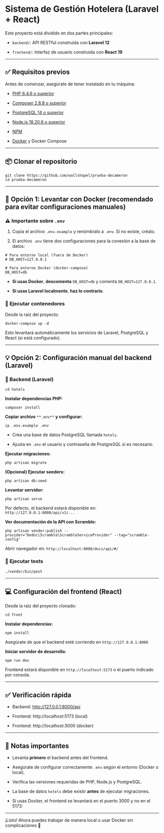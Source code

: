 
# Sistema de Gestión Hotelera (Laravel + React)

Este proyecto está dividido en dos partes principales:

-   `backend/`: API RESTful construida con **Laravel 12**
    
-   `frontend/`: Interfaz de usuario construida con **React 19**
    

----------

## ✅ Requisitos previos

Antes de comenzar, asegúrate de tener instalado en tu máquina:

-   [PHP 8.4.6 o superior](https://www.php.net/)
    
-   [Composer 2.8.8 o superior](https://getcomposer.org/)
    
-   [PostgreSQL 14 o superior](https://www.postgresql.org/)
    
-   [Node.js 18.20.6 o superior](https://nodejs.org/)
    
-   [NPM](https://www.npmjs.com/)
    
-   [Docker](https://www.docker.com/) y Docker Compose
    

----------

## 📦 Clonar el repositorio

```
git clone https://github.com/wallshapel/prueba-decameron
cd prueba-decameron
```

----------

## 🐳 Opción 1: Levantar con Docker (recomendado para evitar configuraciones manuales)

### ⚠️ Importante sobre `.env`

1.  Copia el archivo `.env.example` y renómbralo a `.env`. Si no existe, créalo.
    
2.  El archivo `.env` tiene dos configuraciones para la conexión a la base de datos:
    

```
# Para entorno local (fuera de Docker)
# DB_HOST=127.0.0.1

# Para entorno Docker (docker-compose)
DB_HOST=db
```

-   **Si usas Docker**, **descomenta**  `DB_HOST=db` y comenta `DB_HOST=127.0.0.1`.
    
-   **Si usas Laravel localmente**, **haz lo contrario**.
    

### 🚀 Ejecutar contenedores

Desde la raíz del proyecto:

```
docker-compose up -d
```

Esto levantará automáticamente los servicios de Laravel, PostgreSQL y React (si está configurado).

----------

## 💡 Opción 2: Configuración manual del backend (Laravel)

### 📂 Backend (Laravel)

```
cd hotels
```

**Instalar dependencias PHP:**

```
composer install
```

**Copiar archivo** `**.env**` **y configurar:**

```
cp .env.example .env
```

-   Crea una base de datos PostgreSQL llamada `hotels`.
    
-   Ajusta en `.env` el usuario y contraseña de PostgreSQL si es necesario.
    

**Ejecutar migraciones:**

```
php artisan migrate
```

**(Opcional) Ejecutar seeders:**

```
php artisan db:seed
```

**Levantar servidor:**

```
php artisan serve
```

Por defecto, el backend estará disponible en: `http://127.0.0.1:8000/api/v1/...`

**Ver documentación de la API con Scramble:**

```
php artisan vendor:publish --provider="Dedoc\Scramble\ScrambleServiceProvider" --tag="scramble-config"
```

Abrir navegador en: `http://localhost:8000/docs/api/#/`

### 🧪 Ejecutar tests

```
./vendor/bin/pest
```

----------

## 💻 Configuración del frontend (React)

Desde la raíz del proyecto clonado:

```
cd front
```

**Instalar dependencias:**

```
npm install
```

Asegúrate de que el backend esté corriendo en `http://127.0.0.1:8000`

**Iniciar servidor de desarrollo:**

```
npm run dev
```

Frontend estará disponible en `http://localhost:5173` o el puerto indicado por consola.

----------

## ✅ Verificación rápida

-   Backend: http://127.0.0.1:8000/api
    
-   Frontend: http://localhost:5173 (local)

-   Frontend: http://localhost:3000 (docker)
    

----------

## 📌 Notas importantes

-   Levanta **primero** el backend antes del frontend.
    
-   Asegúrate de configurar correctamente `.env` según el entorno (Docker o local).
    
-   Verifica las versiones requeridas de PHP, Node.js y PostgreSQL.
    
-   La base de datos `hotels` debe existir **antes** de ejecutar migraciones.
    
-   Si usas Docker, el frontend se levantará en el puerto 3000 y no en el 5173:
    

----------

¡Listo! Ahora puedes trabajar de manera local o usar Docker sin complicaciones 🚀
